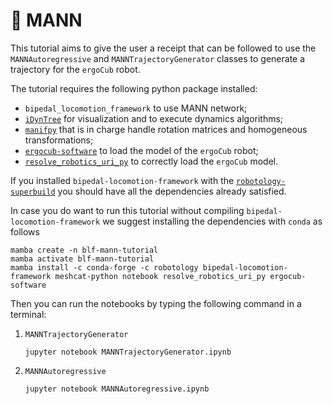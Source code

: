 # 🤖 MANN

This tutorial aims to give the user a receipt that can be followed to use the `MANNAutoregressive` and `MANNTrajectoryGenerator` classes to generate a trajectory for the `ergoCub` robot.

The tutorial requires the following python package installed:
- `bipedal_locomotion_framework` to use MANN network;
- [`iDynTree`](https://github.com/robotology/idyntree) for visualization and to execute dynamics algorithms;
- [`manifpy`](https://github.com/artivis/manif) that is in charge handle rotation matrices and homogeneous transformations;
- [`ergocub-software`](https://github.com/icub-tech-iit/ergocub-software) to load the model of the `ergoCub` robot;
- [`resolve_robotics_uri_py`](https://github.com/ami-iit/resolve-robotics-uri-py) to correctly load the `ergoCub` model.

If you installed `bipedal-locomotion-framework` with the [`robotology-superbuild`](https://github.com/robotology/robotology-superbuild) you should have all the dependencies already satisfied.

In case you do want to run this tutorial without compiling `bipedal-locomotion-framework` we suggest installing the dependencies with `conda` as follows
```console
mamba create -n blf-mann-tutorial
mamba activate blf-mann-tutorial
mamba install -c conda-forge -c robotology bipedal-locomotion-framework meshcat-python notebook resolve_robotics_uri_py ergocub-software
```

Then you can run the notebooks by typing the following command in a terminal:
1. `MANNTrajectoryGenerator`
    ```console
    jupyter notebook MANNTrajectoryGenerator.ipynb
    ```
2. `MANNAutoregressive`
    ```console
    jupyter notebook MANNAutoregressive.ipynb
    ```
